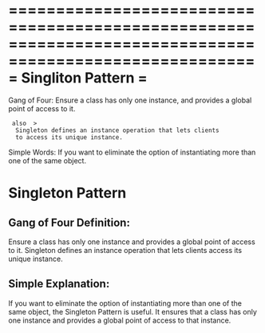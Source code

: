 ﻿========================================================================================================
=										  Singliton Pattern											   =
========================================================================================================

Gang of Four: 
	 Ensure a class has only one instance,
	 and provides a global point of access to it.

	 also  > 
	  Singleton defines an instance operation that lets clients
	  to access its unique instance.

Simple Words:
       If you want to eliminate the option of instantiating more than one 
	   of the same object.


# Singleton Pattern

## Gang of Four Definition:
Ensure a class has only one instance and provides a global point of access to it. Singleton defines an instance operation that lets clients access its unique instance.

## Simple Explanation:
If you want to eliminate the option of instantiating more than one of the same object, the Singleton Pattern is useful. It ensures that a class has only one instance and provides a global point of access to that instance.
